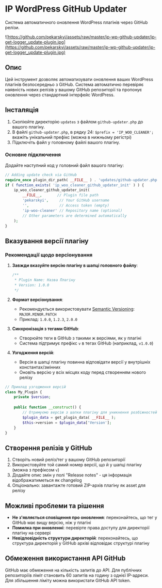 # IP WordPress GitHub Updater

Система автоматичного оновлення WordPress плагінів через GitHub релізи.

![https://github.com/pekarskyi/assets/raw/master/ip-wp-github-updater/ip-get-logger_update-plugin.jpg](https://github.com/pekarskyi/assets/raw/master/ip-wp-github-updater/ip-get-logger_update-plugin.jpg)

## Опис

Цей інструмент дозволяє автоматизувати оновлення ваших WordPress плагінів безпосередньо з GitHub. Система автоматично перевіряє наявність нових релізів у вашому GitHub репозиторії та пропонує оновлення через стандартний інтерфейс WordPress.

## Інсталяція

1. Скопіюйте директорію `updates` з файлом `github-updater.php` до вашого плагіну.
2. В файлі `github-updater.php`, в рядку 24: `$prefix = 'IP_WOO_CLEANER';` вкажіть унікальний префікс (можна в нижньому регістрі)
3. Підключіть файл у головному файлі вашого плагіну.

### Основне підключення

Додайте наступний код у головний файл вашого плагіну:

```php
// Adding update check via GitHub
require_once plugin_dir_path( __FILE__ ) . 'updates/github-updater.php';
if ( function_exists( 'ip_woo_cleaner_github_updater_init' ) ) {
    ip_woo_cleaner_github_updater_init(
        __FILE__,       // Plugin file path
        'pekarskyi',     // Your GitHub username
        '',              // Access token (empty)
        'ip-woo-cleaner' // Repository name (optional)
        // Other parameters are determined automatically
    );
} 
```

## Вказування версії плагіну

### Рекомендації щодо версіонування

1. **Завжди вказуйте версію плагіну в шапці головного файлу**:
   ```php
   /**
    * Plugin Name: Назва Плагіну
    * Version: 1.0.0
    */
   ```

2. **Формат версіонування**:
   - Рекомендується використовувати [Semantic Versioning](https://semver.org/): `MAJOR.MINOR.PATCH`
   - Приклад: `1.0.0`, `1.2.3`, `2.0.0`

3. **Синхронізація з тегами GitHub**:
   - Створюйте теги в GitHub з такими ж версіями, як у плагіні
   - Система підтримує префікс `v` в тегах GitHub (наприклад, `v1.0.0`)

4. **Узгодження версій**:
   - Версія в шапці плагіну повинна відповідати версії у внутрішніх константах/змінних
   - Оновіть версію у всіх місцях коду перед створенням нового релізу

```php
// Приклад узгодження версій
class My_Plugin {
    private $version;
    
    public function __construct() {
        // Отримуємо версію з шапки плагіну для уникнення розбіжностей
        $plugin_data = get_plugin_data( __FILE__ );
        $this->version = $plugin_data['Version'];
    }
}
```

## Створення релізів у GitHub

1. Створіть новий реліз/тег у вашому GitHub репозиторії
2. Використовуйте той самий номер версії, що й у шапці плагіну (можна з префіксом `v`)
3. Додайте опис змін у полі "Release notes" - ця інформація відображатиметься як changelog
4. Опціонально: завантажте готовий ZIP-архів плагіну як asset для релізу

## Можливі проблеми та рішення

- **Не з'являється сповіщення про оновлення**: переконайтесь, що тег у GitHub має вищу версію, ніж у плагіні
- **Помилка при оновленні**: перевірте права доступу для директорії плагіну на сервері
- **Невідповідність структури директорій**: переконайтесь, що структура директорій у GitHub архіві відповідає структурі плагіну

## Обмеження використання API GitHub

GitHub має обмеження на кількість запитів до API. Для публічних репозиторіїв ліміт становить 60 запитів на годину з однієї IP-адреси. Для збільшення ліміту можна використати GitHub API token. 